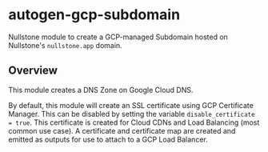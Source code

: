 # autogen-gcp-subdomain

Nullstone module to create a GCP-managed Subdomain hosted on Nullstone's `nullstone.app` domain.

## Overview

This module creates a DNS Zone on Google Cloud DNS.

By default, this module will create an SSL certificate using GCP Certificate Manager.
This can be disabled by setting the variable `disable_certificate = true`.
This certificate is created for Cloud CDNs and Load Balancing (most common use case).
A certificate and certificate map are created and emitted as outputs for use to attach to a GCP Load Balancer.
